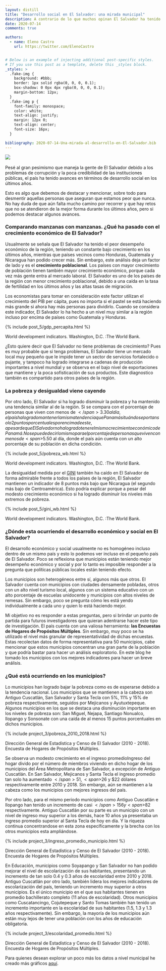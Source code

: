 ```yaml
---
layout: distill
title: "Desarrollo social en El Salvador: una mirada municipal"
description: A contrario de lo que muchos opinan El Salvador ha tenido avances en los últimos años sin embargo el desarrollo ha sido heterogéneo entre los municipios.
date: 2020-07-14
comments: true

authors:
  - name: Eleno Castro
    url: https://twitter.com/ElenoCastro


# Below is an example of injecting additional post-specific styles.
# If you use this post as a template, delete this _styles block.
_styles: >
  .fake-img {
    background: #bbb;
    border: 1px solid rgba(0, 0, 0, 0.1);
    box-shadow: 0 0px 4px rgba(0, 0, 0, 0.1);
    margin-bottom: 12px;
  }
  .fake-img p {
    font-family: monospace;
    color: white;
    text-align: justify;
    margin: 12px 0;
    text-align: center;
    font-size: 16px;
  }

bibliography: 2020-07-14-Una-mirada-al-desarrollo-en-El-Salvador.bib
---
```

<div class="row mt-3">
    <div class="col-sm mt-3 mt-md-0">
        <img class="img-fluid rounded z-depth-1" src="{{ site.baseurl }}/assets/img/post_5.jpg">
    </div>
</div>

<br/>
Pesé al gran pesimismo que maneja la gente de El Salvador debido a los problemas de corrupción y la poca credibilidad de las instituciones públicas, el país ha tenido avances en términos de desarrollo social en los últimos años. 

Esto es algo que debemos de destacar y mencionar, sobre todo para desmentir aquellas personas que aseguran que estamos peor que nunca. No hay duda de que aún falta mucho camino por recorrer y que hay retos que no se atendieron de la mejor forma durante los últimos años, pero si podemos destacar algunos avances.

### Comparando manzanas con manzanas. ¿Qué ha pasado con el crecimiento económico de El Salvador?

Usualmente se señala que El Salvador ha tenido el peor desempeño económico de la región, teniendo un constante bajo crecimiento en los últimos años, mientras que países vecinos como Honduras, Guatemala y Nicaragua han podido crecer más. Sin embargo, este análisis deja un factor de lado y es el <b>crecimiento poblacional</b>. Los países con mayor crecimiento de población tienen también mayor crecimiento económico, porque cada vez más gente entra al mercado laboral. El Salvador es uno de los países de la región con menor crecimiento poblacional, debido a una caída en la tasa de fertilidad en los últimos años y las altas tasas de migración.

Los economistas para tomar en consideración este factor utilizan el crecimiento del PIB per cápita, pues no importa si el pastel se está haciendo más grande si ahora hay más personas para dividirlo. Cuando se considera este indicador, El Salvador lo ha hecho a un nivel muy similar a la región incluso por encima de países como Guatemala y Honduras<d-cite key="WDI"></d-cite>.

{% include post_5/gdp_percapita.html %}
<div class="caption">
    World development indicators. Washington, D.C. :The World Bank.
</div>

¿Esto quiere decir que El Salvador no tiene problemas de crecimiento? Pues es muy probable que si tenga problemas, El Salvador tiene un mercado local muy pequeño que le impide tener un sector de servicios fortalecido o pujante, y tampoco ha logrado integrarse a cadenas de producción importantes a nivel mundial y se observa en el bajo nivel de exportaciones que mantiene y la poca sofisticación de sus productos. Este diagnostico también es compartido para otros países de la región.

### La pobreza y desigualdad viene cayendo

Por otro lado, El Salvador si ha logrado disminuir la pobreza y ha mantenido una tendencia similar al de la región. Si se compara con el porcentaje de personas que viven con menos de <span>$</span>3.30 al día, el país ha logrado mantener la misma tendencia que Panamá situándose por tan solo 2 puntos porcentuales por encima de este, a pesar de que El Salvador no ha logrado tener el mismo crecimiento económico de Panamá. No se puede decir lo mismo para el porcentaje de personas que viven con menos de <span>$</span>5.50 al día, donde el país aún cuenta con un alto porcentaje de su población en dicha condición<d-cite key="WDI"></d-cite>.

{% include post_5/pobreza_wb.html %}
<div class="caption">
    World development indicators. Washington, D.C. :The World Bank.
</div>

La desigualdad medida por el [GINI](https://es.wikipedia.org/wiki/Coeficiente_de_Gini) también ha caído en El Salvador de forma admirable frente a todos los países de la región, El Salvador mantienen un indicador de 8 puntos más bajo que Nicaragua (el segundo más bajo de Centroamérica). Esto podría explicar porque a pesar del modesto crecimiento económico si ha logrado disminuir los niveles más extremos de pobreza<d-cite key="WDI"></d-cite>. 

{% include post_5/gini_wb.html %}
<div class="caption">
    World development indicators. Washington, D.C. :The World Bank.
</div>

### ¿Dónde esta ocurriendo el desarrollo económico y social en El Salvador?

El desarrollo económico y social usualmente no es homogéneo incluso dentro de un mismo país y esto lo podemos ver incluso en el pequeño país de El Salvador. Poco se reflexiona que municipios están teniendo mejor desempeño económico y social y por lo tanto es imposible responder a la pregunta que políticas públicas locales están teniendo efecto.

Los municipios son heterogéneos entre sí, algunos más que otros. El Salvador cuenta con municipios con ciudades densamente pobladas, otros con un alto nivel turismo local, algunos con un sistema educativo con un alto porcentaje de escuelas unidocente y municipios con altos niveles de remesas. Sin embargo, poco se pregunta cómo les está yendo individualmente a cada uno y quien lo está haciendo mejor.

Mi objetivo no es responder a estas preguntas, pero si brindar un punto de partida para futuros investigadores que quieran adentrarse hacer este tipo de investigación. El país cuenta con una valiosa herramienta: <b>las Encuestas de Hogares de Propósitos Múltiples</b>. Sin embargo, muy poco se ha utilizado el nivel más granular de representatividad de dichas encuestas. Estas recolectan datos de forma representativa para 50 municipios, cabe mencionar que estos municipios concentran una gran parte de la población y que podría bastar para hacer un análisis exploratorio. En este blog he tomado los municipios con los mejores indicadores para hacer un breve análisis. 

### ¿Qué está ocurriendo en los municipios?

Lo municipios han logrado bajar la pobreza como es de esperarse debido a la tendencia nacional. Los municipios que se mantienen a la cabeza son Antiguo Cuscatlán, San Salvador y Santa Tecla con 5%, 11% y 15% de pobreza respectivamente, seguidos por Mejicanos y Ayutuxtepeque.
Algunos municipios en los que se destaca una disminución importante en los niveles de pobreza son: San Miguel, Nejapa, Santiago Nonualco, Ilopango y Sonsonate con una caída de al menos 15 puntos porcentuales en dichos municipios<d-cite key="EHPM"></d-cite>.

{% include project_3/pobreza_2010_2018.html %}
<div class="caption">
    Dirección General de Estadística y Censo de El Salvador (2010 - 2018). Encuesta de Hogares de Propósitos Múltiples.
</div>

Se observa un modesto crecimiento en el ingreso promedio<d-footnote>Ingreso del hogar divido por el número de miembros viviendo en dicho hogar</d-footnote> de los municipios del Área Metropolitana de San Salvador, a excepción de Antiguo Cuscatlán. En San Salvador, Mejicanos y Santa Tecla el ingreso promedio tan solo ha aumentado <span>$</span>51, <span>$</span>26 y <span>$</span>22 dólares respectivamente entre 2010 y 2018. Sin embargo, aún se mantienen a la cabeza como los municipios con mejores ingresos del país.

Por otro lado, para el mismo periodo municipios como Antiguo Cuscatlán e Ilopango han tenido un incremento de casi <span>$</span>156 y <span>$</span>82 respectivamente. Antiguo Cuscatlán por su parte es un municipio con un nivel de ingreso muy superior a los demás, hace 10 años ya presentaba un ingreso promedio superior al Santa Tecla de hoy en día. Y la riqueza continua concentrandose en esta zona específicamente y la brecha con los otros municipios esta ampliándose.

{% include project_3/ingreso_promedio_municipio.html %}
<div class="caption">
    Dirección General de Estadística y Censo de El Salvador (2010 - 2018). Encuesta de Hogares de Propósitos Múltiples.
</div>

En Educación, municipios como Soyapango y San Salvador no han podido mejorar el nivel de escolarización de sus habitantes, presentando un incremento de tan solo 0.4 y 0.3 años de escolaridad entre 2010 y 2018. Antiguo Cuscatlán por otro lado, también lidera los mejores indicadores de escolarización del país, teniendo un incremento muy superior a otros municipios. Es el único municipio en el que sus habitantes tienen en promedio bachillerato completo (11 años de escolaridad). Otros municipios como Cuscatancingo, Cojutepeque y Santo Tomas también han tenido un incremento importante en la escolaridad de sus habitantes (1.5, 1.3 y 1.3 años respectivamente). Sin embargo, la mayoría de los municipios aún están muy lejos de tener una población con los años de educación obligatoria. 

{% include project_3/escolaridad_promedio.html %}
<div class="caption">
    Dirección General de Estadística y Censo de El Salvador (2010 - 2018). Encuesta de Hogares de Propósitos Múltiples.
</div>

Para quienes desean explorar un poco más los datos a nivel municipal he creado más gráficos [aquí](https://www.elenocastro.com/projects/3_Indicadores%20municipales/).
